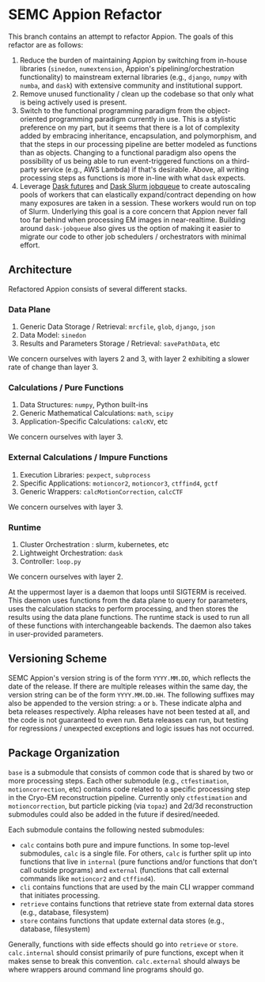 # SEMC Appion Refactor

This branch contains an attempt to refactor Appion.  The goals of this refactor are as follows:

1. Reduce the burden of maintaining Appion by switching from in-house libraries (`sinedon`, `numextension`, Appion's pipelining/orchestration functionality) to mainstream external libraries (e.g., `django`, `numpy` with `numba`, and `dask`) with extensive community and institutional support.
2. Remove unused functionality / clean up the codebase so that only what is being actively used is present.
3. Switch to the functional programming paradigm from the object-oriented programming paradigm currently in use.  This is a stylistic preference on my part, but it seems that there is a lot of complexity added by embracing inheritance, encapsulation, and polymorphism, and that the steps in our processing pipeline are better modeled as functions than as objects.  Changing to a functional paradigm also opens the possibility of us being able to run event-triggered functions on a third-party service (e.g., AWS Lambda) if that's desirable.  Above, all writing processing steps as functions is more in-line with what `dask` expects.
4. Leverage [Dask futures](https://docs.dask.org/en/stable/futures.html) and [Dask Slurm jobqueue](https://jobqueue.dask.org/en/latest/generated/dask_jobqueue.SLURMCluster.html) to create autoscaling pools of workers that can elastically expand/contract depending on how many exposures are taken in a session.  These workers would run on top of Slurm.  Underlying this goal is a core concern that Appion never fall too far behind when processing EM images in near-realtime.  Building around `dask-jobqueue` also gives us the option of making it easier to migrate our code to other job schedulers / orchestrators with minimal effort. 

## Architecture

Refactored Appion consists of several different stacks.

### Data Plane

1. Generic Data Storage / Retrieval: `mrcfile`, `glob`, `django`, `json`
2. Data Model: `sinedon`
3. Results and Parameters Storage / Retrieval: `savePathData`, etc

We concern ourselves with layers 2 and 3, with layer 2 exhibiting a slower rate of change than layer 3.

### Calculations / Pure Functions

1. Data Structures: `numpy`, Python built-ins
2. Generic Mathematical Calculations: `math`, `scipy`
3. Application-Specific Calculations: `calcKV`, etc

We concern ourselves with layer 3.

### External Calculations / Impure Functions

1. Execution Libraries: `pexpect`, `subprocess`
2. Specific Applications: `motioncor2`, `motioncor3`, `ctffind4`, `gctf`
3. Generic Wrappers: `calcMotionCorrection`, `calcCTF`

We concern ourselves with layer 3.

### Runtime

1. Cluster Orchestration : slurm, kubernetes, etc
2. Lightweight Orchestration: `dask`
3. Controller: `loop.py`

We concern ourselves with layer 2.

At the uppermost layer is a daemon that loops until SIGTERM is received.  This daemon uses functions from the data plane to query for parameters, uses the calculation stacks to perform processing, and then stores the results using the data plane functions.  The runtime stack is used to run all of these functions with interchangeable backends.  The daemon also takes in user-provided parameters.

## Versioning Scheme

SEMC Appion's version string is of the form `YYYY.MM.DD`, which reflects the date of the release.  If there are multiple releases within the same day, the version string can be of the form `YYYY.MM.DD.HH`.  The following suffixes may also be appended to the version string: `a` or `b`.  These indicate alpha and beta releases respectively.  Alpha releases have not been tested at all, and the code is not guaranteed to even run.  Beta releases can run, but testing for regressions / unexpected exceptions and logic issues has not occurred.

## Package Organization

`base` is a submodule that consists of common code that is shared by two or more processing steps.  Each other submodule (e.g., `ctfestimation`, `motioncorrection`, etc) contains code related to a specific processing step in the Cryo-EM reconstruction pipeline.  Currently only `ctfestimation` and `motioncorrection`, but particle picking (via `topaz`) and 2d/3d reconstruction submodules could also be added in the future if desired/needed.

Each submodule contains the following nested submodules:

* `calc` contains both pure and impure functions.  In some top-level submodules, `calc` is a single file.  For others, `calc` is further split up into functions that live in `internal` (pure functions and/or functions that don't call outside programs) and `external` (functions that call external commands like `motioncor2` and `ctffind4`).
* `cli` contains functions that are used by the main CLI wrapper command that initiates processing.
* `retrieve` contains functions that retrieve state from external data stores (e.g., database, filesystem)
* `store` contains functions that update external data stores (e.g., database, filesystem)

Generally, functions with side effects should go into `retrieve` or `store`.  `calc.internal` should consist primarily of pure functions, except when it makes sense to break this convention. `calc.external` should always be where wrappers around command line programs should go.